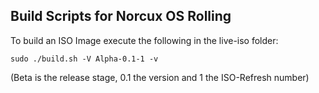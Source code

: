## Build Scripts for Norcux OS Rolling

To build an ISO Image execute the following in the live-iso folder:
```
sudo ./build.sh -V Alpha-0.1-1 -v
```
(Beta is the release stage, 0.1 the version and 1 the ISO-Refresh number)  
